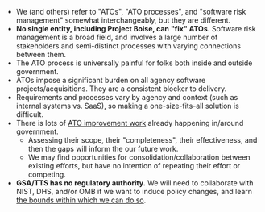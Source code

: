 ---
---

- We (and others) refer to "ATOs", "ATO processes", and "software risk management" somewhat interchangeably, but they are different.
- **No single entity, including Project Boise, can "fix" ATOs.** Software risk management is a broad field, and involves a large number of stakeholders and semi-distinct processes with varying connections between them.
- The ATO process is universally painful for folks both inside and outside government.
- ATOs impose a significant burden on all agency software projects/acquisitions. They are a consistent blocker to delivery.
- Requirements and processes vary by agency and context (such as internal systems vs. SaaS), so making a one-size-fits-all solution is difficult.
- There is lots of [ATO improvement work](../../areas/) already happening in/around government.
    - Assessing their scope, their "completeness", their effectiveness, and then the gaps will inform the our future work.
    - We may find opportunities for consolidation/collaboration between existing efforts, but have no intention of repeating their effort or competing.
- **GSA/TTS has no regulatory authority.** We will need to collaborate with NIST, DHS, and/or OMB if we want to induce policy changes, and learn [the bounds within which we can do so](https://en.wikipedia.org/wiki/United_States_administrative_law).
